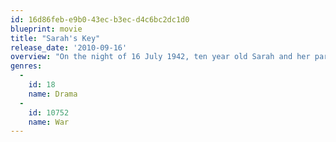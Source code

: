 ```yaml
---
id: 16d86feb-e9b0-43ec-b3ec-d4c6bc2dc1d0
blueprint: movie
title: "Sarah's Key"
release_date: '2010-09-16'
overview: "On the night of 16 July 1942, ten year old Sarah and her parents are being arrested and transported to the Velodrome d'Hiver in Paris where thousands of other jews are being send to get deported. Sarah however managed to lock her little brother in a closed just before the police entered their appartment.Sixty years later, Julia Jarmond, an American journalist in Paris, gets the assignment to write an article about this raid, a black page in the history of France. She starts digging archives and through Sarah's file discovers a well kept secret about her own in-laws."
genres:
  -
    id: 18
    name: Drama
  -
    id: 10752
    name: War
---
```

